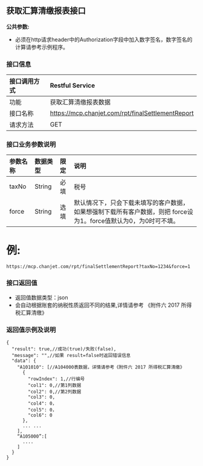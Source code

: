 ##  获取汇算清缴报表接口

**公共参数:**

+ 必须在http请求header中的Authorization字段中加入数字签名，数字签名的计算请参考示例程序。

### 接口信息
| 接口调用方式 | Restful Service        |
| :----- | :--------------------- |
| 功能     | 获取汇算清缴报表数据              |
| 接口名称   |https://mcp.chanjet.com/rpt/finalSettlementReport |
| 请求方法   | GET                    |

### 接口业务参数说明

| 参数名称      | 数据类型    | 限定   | 说明        |
| :-------- | :------ | :--- | :-------- |
| taxNo  | String    | 必填   | 税号 |
| force  | String    | 选填   | 默认情况下，只会下载未填写的客户数据，如果想强制下载所有客户数据，则把 force设为1。force值默认为0，为0时可不填。 |

例:
====
```
https://mcp.chanjet.com/rpt/finalSettlementReport?taxNo=1234&force=1
```

### 接口返回值
+ 返回值数据类型：json
+ 会自动根据账套的纳税性质返回不同的结果,详情请参考 《附件六 2017 所得税汇算清缴》

### 返回值示例及说明
```
{
  "result": true,//成功(true)/失败(false),
  "message": "",//如果 result=false时返回错误信息
  "data": {
    "A101010": [//A104000表数据，详情请参考《附件六 2017 所得税汇算清缴》
      {
        "rowIndex": 1,//行编号
        "col1": 0,//第1列数据
        "col2": 0,//第2列数据
        "col3": 0,
        "col4": 0，
        "col5": 0，
        "col6": 0
      },
      ... ...
    ],
    “A105000”:[
      ....
    ]
  }
}
```

